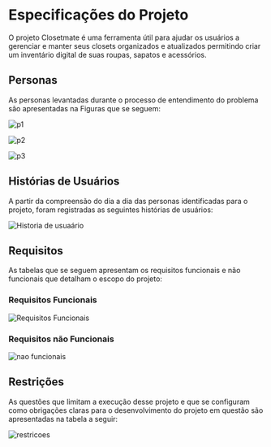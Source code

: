 # Especificações do Projeto

O projeto Closetmate é uma ferramenta útil para ajudar os usuários a gerenciar e manter seus closets organizados e atualizados permitindo criar um inventário digital de suas roupas, sapatos e acessórios.

## Personas

As personas levantadas durante o processo de entendimento do problema são apresentadas na Figuras que se seguem:

![p1](https://user-images.githubusercontent.com/126190493/232249653-c9cf0516-55a8-4a01-9cff-796988bfa0f1.png)

![p2](https://user-images.githubusercontent.com/126190493/232249661-faa639f1-939c-4146-badd-d2f544235e1c.png)

![p3](https://user-images.githubusercontent.com/126190493/232249665-b4cc1bd4-60dd-4c6a-815f-9a36e7d67444.png)




## Histórias de Usuários

A partir da compreensão do dia a dia das personas identificadas para o projeto, foram registradas as seguintes histórias de usuários:



![Historia de usuaário](https://user-images.githubusercontent.com/126190493/232945159-41c2cee6-d56a-41ab-8f00-039550216822.jpg)

## Requisitos

As tabelas que se seguem apresentam os requisitos funcionais e não funcionais que detalham o escopo do projeto:

### Requisitos Funcionais

![Requisitos Funcionais](https://github.com/ICEI-PUC-Minas-PMV-ADS/pmv-ads-2023-1-e1-proj-web-t11-pmv-ads-2023-1-e1-proj-web-t11-05/assets/126190493/67d33ec2-8fec-488c-818f-20655049159b)

### Requisitos não Funcionais

![nao funcionais](https://user-images.githubusercontent.com/126190493/232945266-7068238c-8058-4ca8-9c70-34b15e316146.jpg)

## Restrições
As questões que limitam a execução desse projeto e que se configuram como obrigações claras para o desenvolvimento do projeto em questão são apresentadas na tabela a seguir:

![restricoes](https://user-images.githubusercontent.com/126190493/232945332-66e11392-38ff-4ce7-8c91-5f849f7a1041.jpg)


